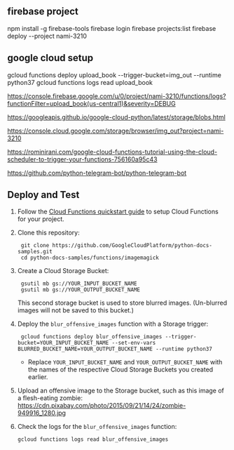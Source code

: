 ## firebase project

npm install -g firebase-tools
firebase login
firebase projects:list
firebase deploy --project nami-3210

## google cloud setup

gcloud functions deploy upload_book --trigger-bucket=img_out --runtime python37
gcloud functions logs read upload_book

https://console.firebase.google.com/u/0/project/nami-3210/functions/logs?functionFilter=upload_book(us-central1)&severity=DEBUG

https://googleapis.github.io/google-cloud-python/latest/storage/blobs.html

https://console.cloud.google.com/storage/browser/img_out?project=nami-3210

https://rominirani.com/google-cloud-functions-tutorial-using-the-cloud-scheduler-to-trigger-your-functions-756160a95c43

https://github.com/python-telegram-bot/python-telegram-bot

## Deploy and Test

1. Follow the [Cloud Functions quickstart guide][quickstart] to setup Cloud
Functions for your project.

1. Clone this repository:


        git clone https://github.com/GoogleCloudPlatform/python-docs-samples.git
        cd python-docs-samples/functions/imagemagick

1. Create a Cloud Storage Bucket:

        gsutil mb gs://YOUR_INPUT_BUCKET_NAME
        gsutil mb gs://YOUR_OUTPUT_BUCKET_NAME

     This second storage bucket is used to store blurred images. (Un-blurred images will not be saved to this bucket.)

1. Deploy the `blur_offensive_images` function with a Storage trigger:

        gcloud functions deploy blur_offensive_images --trigger-bucket=YOUR_INPUT_BUCKET_NAME --set-env-vars BLURRED_BUCKET_NAME=YOUR_OUTPUT_BUCKET_NAME --runtime python37

    * Replace `YOUR_INPUT_BUCKET_NAME` and `YOUR_OUTPUT_BUCKET_NAME` with the names of the respective Cloud Storage Buckets you created earlier.

1.  Upload an offensive image to the Storage bucket, such as this image of
    a flesh-eating zombie: https://cdn.pixabay.com/photo/2015/09/21/14/24/zombie-949916_1280.jpg

1.  Check the logs for the `blur_offensive_images` function:

        gcloud functions logs read blur_offensive_images

[quickstart]: https://cloud.google.com/functions/quickstart
